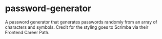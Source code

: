 # password-generator

A password generator that generates passwords randomly from an array of characters and symbols.
Credit for the styling goes to Scrimba via their Frontend Career Path.
